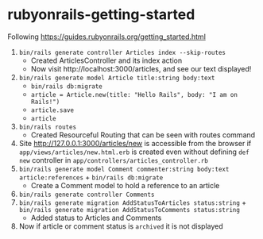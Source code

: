 # rubyonrails-getting-started
Following https://guides.rubyonrails.org/getting_started.html
1. `bin/rails generate controller Articles index --skip-routes`
    - Created ArticlesController and its index action
    - Now visit http://localhost:3000/articles, and see our text displayed!
2. `bin/rails generate model Article title:string body:text`
    - `bin/rails db:migrate`
    - `article = Article.new(title: "Hello Rails", body: "I am on Rails!")`
    - `article.save`
    - `article`
3. `bin/rails routes`
    - Created Resourceful Routing that can be seen with routes command
4. Site http://127.0.0.1:3000/articles/new is accessible from the browser if `app/views/articles/new.html.erb` is created even without defining `def new` controller in `app/controllers/articles_controller.rb`
5. `bin/rails generate model Comment commenter:string body:text article:references` + `bin/rails db:migrate`
    - Create a Comment model to hold a reference to an article
6. `bin/rails generate controller Comments`
7. ` bin/rails generate migration AddStatusToArticles status:string ` + `bin/rails generate migration AddStatusToComments status:string`
    - Added status to Articles and Comments
8. Now if article or comment status is `archived` it is not displayed
